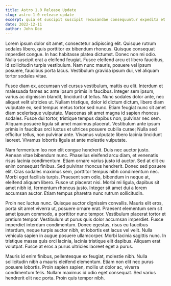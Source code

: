 ```yaml
---
title: Astro 1.0 Release Update
slug: astro-1-0-release-update
excerpt: quia et suscipit suscipit recusandae consequuntur expedita et cum reprehenderit molestiae ut ut quas totam nostrum rerum est autem sunt rem eveniet architecto est rerum tempore vitae sequi sint nihil reprehenderit dolor beatae ea dolores neque fugiat blanditiis
date: 2022-12-11
author: John Doe
---
```


Lorem ipsum dolor sit amet, consectetur adipiscing elit. Quisque rutrum sodales libero, quis porttitor ex bibendum rhoncus. Quisque consequat imperdiet congue. In hac habitasse platea dictumst. Donec non mi odio. Nulla suscipit erat a eleifend feugiat. Fusce eleifend arcu et libero faucibus, id sollicitudin turpis vestibulum. Nam nunc mauris, posuere vel ipsum posuere, faucibus porta lacus. Vestibulum gravida ipsum dui, vel aliquam tortor sodales vitae.

Fusce diam ex, accumsan vel cursus vestibulum, mattis eu elit. Interdum et malesuada fames ac ante ipsum primis in faucibus. Integer sem ipsum, varius ac dignissim blandit, tincidunt ut tellus. Nunc sodales dolor ante, nec aliquet velit ultricies ut. Nullam tristique, dolor id dictum dictum, libero diam vulputate ex, sed tempus metus tortor sed nunc. Etiam feugiat nunc sit amet diam scelerisque vulputate. Maecenas sit amet magna id sapien rhoncus sodales. Fusce dui tortor, tristique tempus dapibus non, pulvinar nec sem. Aliquam posuere ligula sit amet maximus placerat. Vestibulum ante ipsum primis in faucibus orci luctus et ultrices posuere cubilia curae; Nulla sed efficitur tellus, non pulvinar ante. Vivamus vulputate libero lacinia tincidunt laoreet. Vivamus lobortis ligula at ante molestie vulputate.

Nam fermentum leo non elit congue hendrerit. Duis nec auctor justo. Aenean vitae bibendum nunc. Phasellus eleifend arcu diam, et venenatis risus lacinia condimentum. Etiam ornare varius justo id auctor. Sed at elit eu enim consequat finibus. Sed pulvinar rhoncus hendrerit. Donec sed posuere elit. Cras sodales maximus sem, porttitor tempus nibh condimentum nec. Morbi eget facilisis turpis. Praesent sem odio, bibendum in neque at, eleifend aliquam libero. Fusce ut placerat nisi. Morbi mi ligula, dapibus sit amet nibh id, fermentum rhoncus justo. Integer sit amet dui a lorem accumsan auctor. Etiam tempus pharetra nunc rutrum sollicitudin.

Proin nec luctus nunc. Quisque auctor dignissim convallis. Mauris elit eros, porta sit amet viverra ut, posuere ornare erat. Praesent elementum sem sit amet ipsum commodo, a porttitor nunc tempor. Vestibulum placerat tortor et pretium tempor. Vestibulum ut purus quis dolor accumsan imperdiet. Fusce imperdiet interdum condimentum. Donec egestas, risus eu faucibus interdum, neque turpis auctor nibh, et lobortis est lacus vel velit. Nulla vehicula sapien in augue posuere ullamcorper. Morbi lacinia sagittis nunc. In tristique massa quis orci lacinia, lacinia tristique elit dapibus. Aliquam erat volutpat. Fusce at eros a purus ultricies laoreet eget a purus.

Mauris id enim finibus, pellentesque ex feugiat, molestie nibh. Nulla sollicitudin nibh a mauris eleifend elementum. Etiam non elit nec purus posuere lobortis. Proin sapien sapien, mollis ut dolor ac, viverra condimentum felis. Nullam maximus id odio eget consequat. Sed varius hendrerit elit nec porta. Proin quis tempor nibh.
